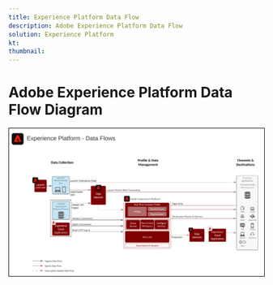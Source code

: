 ```yaml
---
title: Experience Platform Data Flow
description: Adobe Experience Platform Data Flow
solution: Experience Platform
kt: 
thumbnail: 
---
```


# Adobe Experience Platform Data Flow Diagram

<img src="assets/aepdataflow.svg" alt="Experience Platform Data Flow" style="border:1px solid black"/>